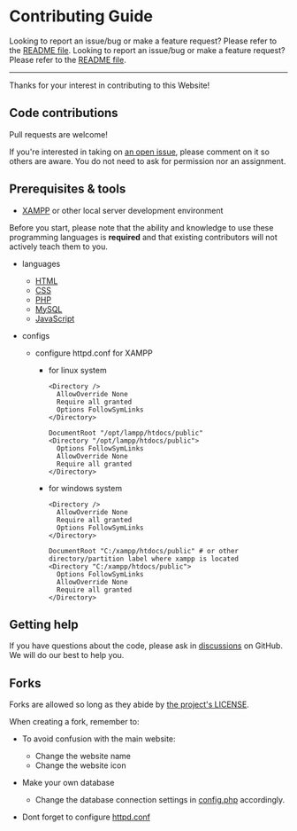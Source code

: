 # Contributing Guide

Looking to report an issue/bug or make a feature request? Please refer to the [README file](README.md).
Looking to report an issue/bug or make a feature request? Please refer to the [README file](README.md).

---

Thanks for your interest in contributing to this Website!

## Code contributions

Pull requests are welcome!

If you're interested in taking on [an open issue](https://github.com/Pecs1/PCOZ-MS/issues), please comment on it so others are aware.
You do not need to ask for permission nor an assignment.

## Prerequisites & tools

- [XAMPP](https://www.apachefriends.org/) or other local server development environment

Before you start, please note that the ability and knowledge to use these programming languages is **required** and that existing contributors will not actively teach them to you.

- languages
  - [HTML](https://www.w3schools.com/html/)
  - [CSS](https://www.w3schools.com/css/)
  - [PHP](https://www.php.net/manual/en/)
  - [MySQL](https://www.mysql.com/)
  - [JavaScript](https://www.w3schools.com/js/)

- configs
  - configure httpd.conf for XAMPP

    - for linux system
      ```
      <Directory />
        AllowOverride None
        Require all granted
        Options FollowSymLinks
      </Directory>

      DocumentRoot "/opt/lampp/htdocs/public"
      <Directory "/opt/lampp/htdocs/public">
        Options FollowSymLinks
        AllowOverride None
        Require all granted
      </Directory>
      ```

    - for windows system

      ```
      <Directory />
        AllowOverride None
        Require all granted
        Options FollowSymLinks
      </Directory>

      DocumentRoot "C:/xampp/htdocs/public" # or other directory/partition label where xampp is located
      <Directory "C:/xampp/htdocs/public">
        Options FollowSymLinks
        AllowOverride None
        Require all granted
      </Directory>
      ```

## Getting help

If you have questions about the code, please ask in [discussions](https://github.com/Pecs1/PCOZ-MS/discussions) on GitHub. We will do our best to help you.

## Forks

Forks are allowed so long as they abide by [the project's LICENSE](https://github.com/Pecs1/PCOZ-MS/blob/main/LICENSE).

When creating a fork, remember to:

- To avoid confusion with the main website:
  - Change the website name
  - Change the website icon

- Make your own database
  - Change the database connection settings in [config.php](config.php) accordingly.
- Dont forget to configure [httpd.conf](CONTRIBUTING.md#prerequisites--tools)
